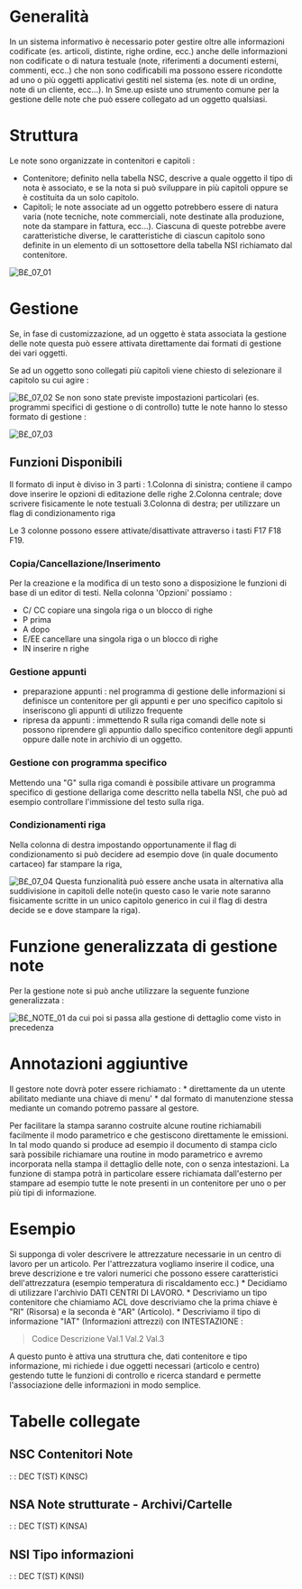 # Generalità
In un sistema informativo è necessario poter gestire oltre alle informazioni codificate (es. articoli, distinte, righe ordine, ecc.) anche delle informazioni non codificate o di natura testuale (note, riferimenti a documenti esterni, commenti, ecc..) che non sono codificabili ma possono essere ricondotte ad uno o più oggetti applicativi gestiti nel sistema (es. note di un ordine, note di un cliente, ecc...).
In Sme.up esiste uno strumento comune per la gestione delle note che può essere collegato ad un oggetto qualsiasi.

# Struttura
Le note sono organizzate in contenitori e capitoli : 

- Contenitore; definito nella tabella NSC, descrive a quale oggetto il tipo di nota è associato, e se la nota si può sviluppare in più capitoli oppure se è costituita da un solo capitolo.
- Capitoli; le note associate ad un oggetto potrebbero essere di natura varia (note tecniche, note commerciali, note destinate alla produzione, note da stampare in fattura, ecc...). Ciascuna di queste potrebbe avere caratteristiche diverse, le caratteristiche di ciascun capitolo sono definite in un elemento di un sottosettore della tabella NSI richiamato dal contenitore.

![B£_07_01](http://doc.smeup.com/immagini/MBDOC_OGG-P_B£AMC0/BX_07_01.png)
# Gestione
Se, in fase di customizzazione, ad un oggetto è stata associata la gestione delle note questa può essere attivata direttamente dai formati di gestione dei vari oggetti.

Se ad un oggetto sono collegati più capitoli viene chiesto di selezionare il capitolo su cui agire : 

![B£_07_02](http://doc.smeup.com/immagini/MBDOC_OGG-P_B£AMC0/BX_07_02.png)
Se non sono state previste impostazioni particolari (es. programmi specifici di gestione o di controllo) tutte le note hanno lo stesso formato di gestione : 

![B£_07_03](http://doc.smeup.com/immagini/MBDOC_OGG-P_B£AMC0/BX_07_03.png)
## Funzioni Disponibili
Il formato di input è diviso in 3 parti : 
1.Colonna di sinistra; contiene il campo dove inserire le opzioni di editazione delle righe
2.Colonna centrale; dove scrivere fisicamente le note testuali
3.Colonna di destra; per utilizzare un flag di condizionamento riga

Le 3 colonne possono essere attivate/disattivate attraverso i tasti F17 F18 F19.

### Copia/Cancellazione/Inserimento
Per la creazione e la modifica di un testo sono a disposizione le funzioni di base di un editor di testi.
Nella colonna 'Opzioni' possiamo : 

- C/ CC copiare una singola riga o un blocco di righe
- P prima
- A dopo
- E/EE cancellare una singola riga o un blocco di righe
- IN inserire n righe


### Gestione appunti

- preparazione appunti :  nel programma di gestione delle informazioni si definisce un contenitore per gli appunti e per uno specifico capitolo  si inseriscono gli appunti di utilizzo frequente
- ripresa da appunti :  immettendo R sulla riga comandi delle note si possono riprendere gli appuntio dallo specifico contenitore degli appunti oppure dalle note in archivio di un oggetto.

### Gestione con programma specifico
Mettendo una "G" sulla riga comandi è possibile attivare un  programma specifico di gestione dellariga come descritto nella tabella NSI, che può ad esempio controllare l'immissione del testo sulla riga.

### Condizionamenti riga
Nella colonna di destra impostando opportunamente il flag di condizionamento si può decidere ad esempio dove (in quale documento cartaceo) far stampare la riga,

![B£_07_04](http://doc.smeup.com/immagini/MBDOC_OGG-P_B£AMC0/BX_07_04.png)
Questa funzionalità può essere anche usata in alternativa alla suddivisione in capitoli delle note(in questo caso le varie note saranno fisicamente scritte in un unico capitolo generico in cui il flag di destra decide se e dove stampare la riga).

# Funzione generalizzata di gestione note
Per la gestione note si può anche utilizzare la seguente funzione generalizzata : 

![B£_NOTE_01](http://doc.smeup.com/immagini/MBDOC_OGG-P_B£AMC0/BX_NOTE_01.png)
da cui poi si passa alla gestione di dettaglio come visto in precedenza

# Annotazioni aggiuntive
Il gestore note dovrà poter essere richiamato : 
 \* direttamente da un utente abilitato mediante una chiave di menu'
 \* dal formato di manutenzione stessa mediante un comando potremo passare al gestore.

Per facilitare la stampa saranno costruite alcune routine richiamabili facilmente il modo parametrico e che gestiscono direttamente le emissioni. In tal modo quando si produce ad esempio il documento di stampa ciclo sarà possibile richiamare una routine in modo parametrico e avremo incorporata nella stampa il dettaglio delle note, con o senza intestazioni. La funzione di stampa potrà in particolare essere richiamata dall'esterno per stampare ad esempio tutte le note presenti in un contenitore per uno o per più tipi di informazione.

# Esempio
Si supponga di voler descrivere le attrezzature necessarie in un centro di lavoro per un articolo. Per l'attrezzatura vogliamo inserire il codice, una breve descrizione e tre valori numerici che possono essere caratteristici dell'attrezzatura (esempio temperatura di riscaldamento ecc.)
 \* Decidiamo di utilizzare l'archivio DATI CENTRI DI LAVORO.
 \* Descriviamo un tipo contenitore che chiamiamo ACL dove descriviamo che la prima chiave è "RI" (Risorsa) e la
seconda è "AR" (Articolo).
 \* Descriviamo il tipo di informazione "IAT" (Informazioni attrezzi) con INTESTAZIONE : 
>Codice    Descrizione   Val.1   Val.2   Val.3

A questo punto è attiva una struttura che, dati contenitore e tipo informazione, mi richiede i due oggetti necessari (articolo e centro) gestendo tutte le funzioni di controllo e ricerca standard e permette l'associazione delle informazioni in modo semplice.

# Tabelle collegate
## NSC Contenitori Note
 :  : DEC T(ST) K(NSC)
## NSA Note strutturate - Archivi/Cartelle
 :  : DEC T(ST) K(NSA)
## NSI Tipo informazioni
 :  : DEC T(ST) K(NSI)
